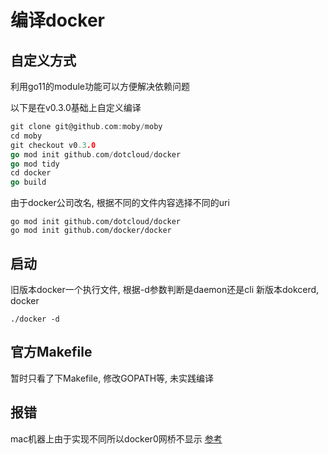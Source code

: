 # 编译docker

## 自定义方式

利用go11的module功能可以方便解决依赖问题

以下是在v0.3.0基础上自定义编译

```go
git clone git@github.com:moby/moby
cd moby
git checkout v0.3.0
go mod init github.com/dotcloud/docker
go mod tidy
cd docker
go build
```

由于docker公司改名, 根据不同的文件内容选择不同的uri

```shell
go mod init github.com/dotcloud/docker
go mod init github.com/docker/docker
```

## 启动

旧版本docker一个执行文件, 根据-d参数判断是daemon还是cli
新版本dokcerd, docker

```shell
./docker -d
```

## 官方Makefile

暂时只看了下Makefile, 修改GOPATH等, 未实践编译

## 报错

mac机器上由于实现不同所以docker0网桥不显示
[参考](https://docs.docker.com/docker-for-mac/networking/#there-is-no-docker0-bridge-on-macos)
